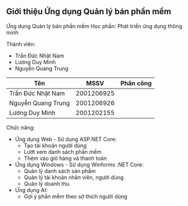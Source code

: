 ## Giới thiệu Ứng dụng Quản lý bán phần mềm

Ứng dụng Quản lý bán phần mềm
Học phần: Phát triển ứng dụng thông minh

Thành viên:
- Trần Đức Nhật Nam
- Lương Duy Minh
- Nguyễn Quang Trung

| Tên | MSSV | Phân công |
| ------------- |:-------------:| -----:|
| Trần Đức Nhật Nam | 2001206925 |  |
| Nguyễn Quang Trung | 2001206926 |  |
| Lương Duy Minh | 2001202155 |  |

Chức năng:

- Ứng dụng Web - Sử dụng ASP.NET Core:
  + Tạo tài khoản người dùng
  + Lướt xem danh sách phần mềm
  + Thêm vào giỏ hàng và thanh toán
- Ứng dụng Windows - Sử dụng Winforms .NET Core:
  + Quản lý danh sách sản phẩm
  + Quản lý tài khoản nhân viên, người dùng
  + Quản lý doanh thu
- Ứng dụng AI:
  + Gợi ý phần mềm theo sở thích người dùng


